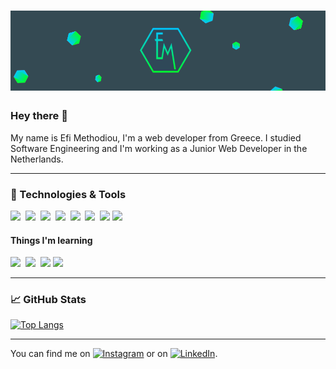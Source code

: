 # [![efi walker header](https://raw.githubusercontent.com/EfiMethodiou/EfiMethodiou/main/img/header.png)](https://www.efimethodiou.com)

### Hey there 👋
My name is Efi Methodiou, I'm a web developer from Greece. I studied Software Engineering and I'm working as a Junior Web Developer in the Netherlands.

---

### 🔧 Technologies & Tools
<span><img src="https://cdn.jsdelivr.net/gh/devicons/devicon@latest/icons/html5/html5-plain.svg" width="50px"></span>&nbsp;
<span><img src="https://cdn.jsdelivr.net/gh/devicons/devicon@latest/icons/css3/css3-plain.svg" width="50px"></span>&nbsp;
<span><img src="https://cdn.jsdelivr.net/gh/devicons/devicon@latest/icons/javascript/javascript-original.svg" width="50px"></span>&nbsp;
<span><img src="https://cdn.jsdelivr.net/gh/devicons/devicon@latest/icons/git/git-original.svg" width="50px"></span>&nbsp;
<span><img src="https://cdn.jsdelivr.net/gh/devicons/devicon@latest/icons/java/java-original.svg" width="50px"></span>&nbsp;
<span><img src="https://cdn.jsdelivr.net/gh/devicons/devicon@latest/icons/mysql/mysql-original.svg" width="50px"></span>&nbsp;
<span><img src="https://cdn.jsdelivr.net/gh/devicons/devicon@latest/icons/wordpress/wordpress-original.svg" width="50px"></span>
<span><img src="https://cdn.jsdelivr.net/gh/devicons/devicon/icons/bootstrap/bootstrap-original.svg" width="60px"></span>


<h4>Things I'm learning </h4>

<span><img src="https://cdn.jsdelivr.net/gh/devicons/devicon@latest/icons/typescript/typescript-original.svg" width="50px"></span>&nbsp;
<span><img src="https://cdn.jsdelivr.net/gh/devicons/devicon@latest/icons/react/react-original.svg" width="50px"></span>&nbsp;
<span><img src="https://cdn.jsdelivr.net/gh/devicons/devicon@latest/icons/python/python-original.svg" width="50px"></span>
<span><img src="https://cdn.jsdelivr.net/gh/devicons/devicon/icons/php/php-original.svg" width="60px"></span>

---

### 📈 GitHub Stats

[![Top Langs](https://github-readme-stats.vercel.app/api/top-langs/?username=EfiMethodiou&layout=compact&text_color=daf7dc&bg_color=344a53)](https://github.com/anuraghazra/github-readme-stats)

---

You can find me on [![Instagram][1.2]][1]  or on [![LinkedIn][2.2]][2].

<!-- Icons -->

[1.2]: https://cdn.exclaimer.com/Handbook%20Images/instagram-icon_16x16.png?_ga=2.127089354.675126098.1623357370-680018694.1623357370
[2.2]: https://cdn.exclaimer.com/Handbook%20Images/linkedin-icon_16x16.png?_ga=2.94581467.675126098.1623357370-680018694.1623357370

<!-- Links to your social media accounts -->

[1]: https://www.instagram.com/its.efimet/
[2]: https://www.linkedin.com/in/efi-methodiou/




